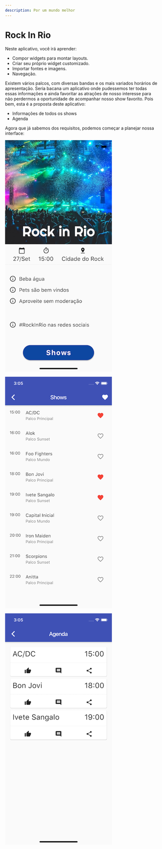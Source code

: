 ```yaml
---
description: Por um mundo melhor
---
```


# Rock In Rio

Neste aplicativo, você irá aprender:

* Compor widgets para montar layouts.
* Criar seu próprio widget customizado.
* Importar fontes e imagens.
* Navegação.

Existem vários palcos, com diversas bandas e os mais variados horários de apresentação. Seria bacana um aplicativo onde pudessemos ter todas essas informações e ainda favoritar as atrações de nosso interesse para não perdermos a oportunidade de acompanhar nosso show favorito. Pois bem, esta é a proposta deste aplicativo:

* Informações de todos os shows
* Agenda

Agora que já sabemos dos requisitos, podemos começar a planejar nossa interface:

![Home](../.gitbook/assets/home.png)

![Shows](../.gitbook/assets/shows.png)

![Agenda](../.gitbook/assets/agenda.png)




